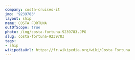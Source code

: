 ```yaml
---
company: costa-cruises-it
imo: '9239783'
layout: ship
name: COSTA FORTUNA
outOfScope: true
photo: /img/costa-fortuna-9239783.JPG
slug: costa-fortuna-9239783
tags:
- ship
wikipediaUrl: https://fr.wikipedia.org/wiki/Costa_Fortuna
---
```

